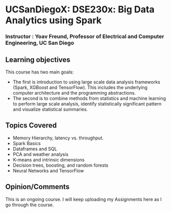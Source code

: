 # UCSanDiegoX: DSE230x: Big Data Analytics using Spark

### Instructor : Yoav Freund, Professor of Electrical and Computer Engineering, UC San Diego

## Learning objectives
This course has two main goals: 
* The first is introduction to using large scale data analysis frameworks (Spark, XGBoost and TensorFlow). This includes the underlying computer architecture and the programming abstractions. 
* The second is to combine methods from statistics and machine learning to perform large scale analysis, identify statistically significant pattern and visualize statistical summaries.

## Topics Covered
* Memory Hierarchy, latency vs. throughput.
* Spark Basics
* Dataframes and SQL
* PCA and weather analysis
* K-means and intrinsic dimensions
* Decision trees, boosting, and random forests
* Neural Networks and TensorFlow

## Opinion/Comments
This is an ongoing course. I will keep uploading my Assignments here as I go through the course.
